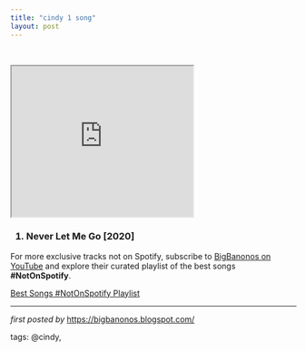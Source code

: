```yaml
---
title: "cindy 1 song"
layout: post
---
```

<br /><div class="separator" ><iframe allowfullscreen="" class="BLOG_video_class" height="266" src="https://www.youtube.com/embed/VOt3sgN8Rkg" width="320" youtube-src-id="VOt3sgN8Rkg"></iframe></div><h3><ol><li>Never Let Me Go [2020]</li></ol></h3>

<!--Subscribe and Playlist Links-->
<div>
    <p>For more exclusive tracks not on Spotify, subscribe to <a href="https://www.youtube.com/@BigBanonos" target="_blank">BigBanonos on YouTube</a> and explore their curated playlist of the best songs <strong>#NotOnSpotify</strong>.</p>
    <p><a href="https://www.youtube.com/playlist?list=PLtuNtuTatqI0kFahUCbtbfenC_ET5O_tr" target="_blank">Best Songs #NotOnSpotify Playlist<br /></a></p></div>

<hr />

<p><em>first posted by</em> <a href="https://bigbanonos.blogspot.com/" rel="noopener" target="_new">https://bigbanonos.blogspot.com/</a></p>

<p>tags: @cindy,</p>

